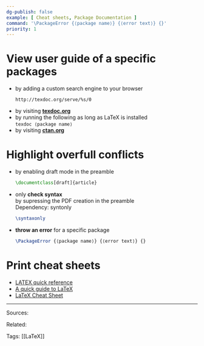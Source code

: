 ```yaml
---
dg-publish: false
example: [ Cheat sheets, Package Documentation ]
command: '\PackageError {⟨package name⟩} {⟨error text⟩} {}'
priority: 1
---
```


# View user guide of a specific packages  
 
- by adding a custom search engine to your browser
    ```
    http://texdoc.org/serve/%s/0
    ```
- by visiting **[texdoc.org](https://texdoc.org/index.html)**
- by running the following as long as LaTeX is installed  
    `texdoc ⟨package name⟩`
- by visiting **[ctan.org](https://ctan.org/)**

# Highlight overfull conflicts

- by enabling draft mode in the preamble
    ```latex
    \documentclass[draft]{article}
    ```
- only **check syntax**  
    by supressing the PDF creation in the preamble  
    Dependency: syntonly
    ```latex
    \syntaxonly
    ```
- **throw an error** for a specific package
    ```latex
    \PackageError {⟨package name⟩} {⟨error text⟩} {}
    ```

# Print cheat sheets

- [LATEX quick reference](https://icl.utk.edu/~mgates3/docs/latex.pdf)
- [A quick guide to LaTeX](https://www.overleaf.com/latex/templates/a-quick-guide-to-latex/fghqpfgnxggz.pdf)
- [LaTeX Cheat Sheet](https://wch.github.io/latexsheet/latexsheet-a4.pdf)


---


Sources:

Related:

Tags:
[[LaTeX]]